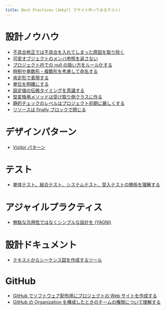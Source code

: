 ```yaml
---
title: Best Practices（Jekyll でサイト作ってみるテスト）
---
```


設計ノウハウ
====
* [不具合修正では不具合を入れてしまった原因を取り除く](remove-error-prone-code.html)
* [可変オブジェクトのメンバ参照を返さない](avoid-returning-mutable-reference.html)
* [プロジェクト内での null の扱い方をルール化する](clarify-how-to-use-null.html)
* [時制や単数形・複数形を考慮して命名する](tense-and-plural.html)
* [肯定形で表現する](prefer-positive-sentence.html)
* [単位を明確にする](clarify-unit.html)
* [設定値の伝搬タイミングを意識する](timing-of-propagation.html)
* [型変換用メソッドは受け取り側クラスに作る](api-convert-type.html)
* [静的チェックのレベルはプロジェクト初期に厳しくする](strict-analysis-in-the-beginning.html)
* [リソースは finally ブロックで閉じる](finally-close.html)

デザインパターン
====
* [Visitor パターン](dp-visitor-pattern.html)

テスト
====
* [単体テスト、結合テスト、システムテスト、受入テストの関係を理解する](test-relation.html)

アジャイルプラクティス
====
* [無駄な汎用性ではなくシンプルな設計を (YAGNI)](simple-design.html)

設計ドキュメント
====
* [テキストからシーケンス図を作成するツール](tool-sdedit.html)

GitHub
====
* [GitHub でソフトウェア配布用にプロジェクトの Web サイトを作成する](github-project-portal.html)
* [GitHub の Organization を構成したときのチームの権限について理解する](github-team-permission.html)

